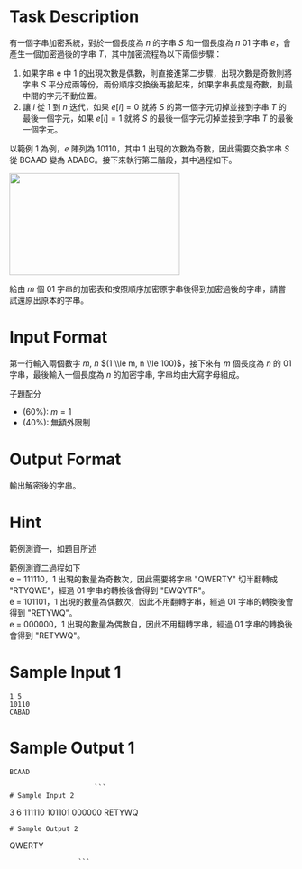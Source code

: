 # Task Description
有一個字串加密系統，對於一個長度為 $n$ 的字串 $S$ 和一個長度為 $n$ 01 字串 $e$，會產生一個加密過後的字串 $T$，其中加密流程為以下兩個步驟：

1. 如果字串 e 中 1 的出現次數是偶數，則直接進第二步驟，出現次數是奇數則將字串 $S$ 平分成兩等份，兩份順序交換後再接起來，如果字串長度是奇數，則最中間的字元不動位置。  
2. 讓 $i$ 從 $1$ 到 $n$ 迭代，如果 $e[i] = 0$ 就將 $S$ 的第一個字元切掉並接到字串 $T$ 的最後一個字元，如果 $e[i] = 1$ 就將 $S$ 的最後一個字元切掉並接到字串 $T$ 的最後一個字元。

以範例 1 為例，$e$ 陣列為 10110，其中 $1$ 出現的次數為奇數，因此需要交換字串 $S$ 從 BCAAD 變為 ADABC。接下來執行第二階段，其中過程如下。  

<img src="./ShowImage_id_2188" height="181" width="302" />

給由 $m$ 個 01 字串的加密表和按照順序加密原字串後得到加密過後的字串，請嘗試還原出原本的字串。
# Input Format
第一行輸入兩個數字 $m$, $n$ $(1 \\le m, n \\le 100)$，接下來有 $m$ 個長度為 $n$ 的 01 字串，最後輸入一個長度為 $n$ 的加密字串, 字串均由大寫字母組成。

子題配分

* (60%): $m = 1$
* (40%): 無額外限制
# Output Format
輸出解密後的字串。
# Hint
範例測資一，如題目所述

範例測資二過程如下  
e = 111110，$1$ 出現的數量為奇數次，因此需要將字串 "QWERTY" 切半翻轉成 "RTYQWE"，經過 01 字串的轉換後會得到 "EWQYTR"。  
e = 101101，$1$ 出現的數量為偶數次，因此不用翻轉字串，經過 01 字串的轉換後會得到 "RETYWQ"。  
e = 000000，$1$ 出現的數量為偶數自，因此不用翻轉字串，經過 01 字串的轉換後會得到 "RETYWQ"。
# Sample Input 1
```
1 5
10110
CABAD
```
# Sample Output 1
```
BCAAD

                     ```
# Sample Input 2
```
3 6
111110
101101
000000
RETYWQ
```
# Sample Output 2
```
QWERTY

                     ```

